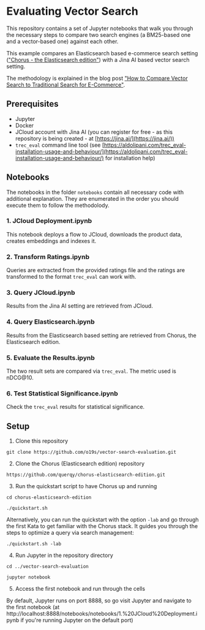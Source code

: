 # Evaluating Vector Search

This repository contains a set of Jupyter notebooks that walk you through the necessary steps to compare two search engines (a BM25-based one and a vector-based one) against each other.

This example compares an Elasticsearch based e-commerce search setting (["Chorus - the Elasticsearch edition"](https://github.com/querqy/chorus-elasticsearch-edition)) with a Jina AI based vector search setting.

The methodology is explained in the blog post ["How to Compare Vector Search to Traditional Search for E-Commerce"](https://opensourceconnections.com/blog/2023/04/20/how-to-compare-vector-search-to-traditional-search-for-e-commerce/).

## Prerequisites

* Jupyter
* Docker 
* JCloud account with Jina AI (you can register for free - as this repository is being created - at [https://jina.ai/](https://jina.ai/))
* `trec_eval` command line tool (see [https://aldolipani.com/trec_eval-installation-usage-and-behaviour/](https://aldolipani.com/trec_eval-installation-usage-and-behaviour/) for installation help)

## Notebooks

The notebooks in the folder `notebooks` contain all necessary code with additional explanation. They are enumerated in the order you should execute them to follow the methodolody.

### 1. JCloud Deployment.ipynb
This notebook deploys a flow to JCloud, downloads the product data, creates embeddings and indexes it. 
### 2. Transform Ratings.ipynb
Queries are extracted from the provided ratings file and the ratings are transformed to the format `trec_eval` can work with. 
### 3. Query JCloud.ipynb
Results from the Jina AI setting are retrieved from JCloud.
### 4. Query Elasticsearch.ipynb
Results from the Elasticsearch based setting are retrieved from Chorus, the Elasticsearch edition.
### 5. Evaluate the Results.ipynb
The two result sets are compared via `trec_eval`. The metric used is nDCG@10.
### 6. Test Statistical Significance.ipynb
Check the `trec_eval` results for statistical significance.

## Setup

1. Clone this repository

`git clone https://github.com/o19s/vector-search-evaluation.git`

2. Clone the Chorus (Elasticsearch edition) repository

`https://github.com/querqy/chorus-elasticsearch-edition.git`

3. Run the quickstart script to have Chorus up and running

`cd chorus-elasticsearch-edition`

`./quickstart.sh`

Alternatively, you can run the quickstart with the option `-lab` and go through the first Kata to get familiar with the Chorus stack. It guides you through the steps to optimize a query via search management:

`./quickstart.sh -lab`

4. Run Jupyter in the repository directory

`cd ../vector-search-evaluation`

`jupyter notebook`

5. Access the first notebook and run through the cells

By default, Jupyter runs on port 8888, so go visit Jupyter and navigate to the first notebook (at http://localhost:8888/notebooks/notebooks/1.%20JCloud%20Deployment.ipynb if you're running Jupyter on the default port) 

